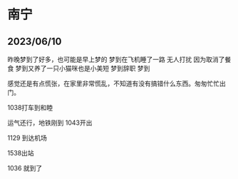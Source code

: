 # 南宁

<Badge type="tip" text="未完待续……" />

## 2023/06/10

昨晚梦到了好多，也可能是早上梦的
梦到在飞机睡了一路 无人打扰 因为取消了餐食
梦到又养了一只小猫咪也是小美短
梦到辞职
梦到

感觉还是有点慌张，在家里非常慌乱，不知道有没有搞错什么东西。匆匆忙忙出门。

1038打车到和睦

运气还行，地铁刚到 1043开出

1129 到达机场

1538出站

1036 就到了
